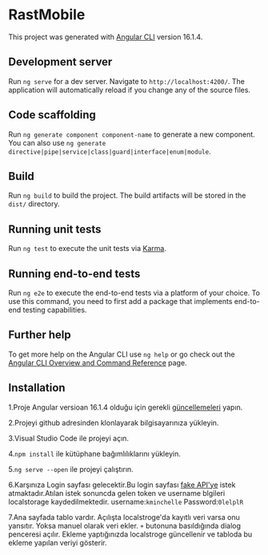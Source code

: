 # RastMobile

This project was generated with [Angular CLI](https://github.com/angular/angular-cli) version 16.1.4.

## Development server

Run `ng serve` for a dev server. Navigate to `http://localhost:4200/`. The application will automatically reload if you change any of the source files.

## Code scaffolding

Run `ng generate component component-name` to generate a new component. You can also use `ng generate directive|pipe|service|class|guard|interface|enum|module`.

## Build

Run `ng build` to build the project. The build artifacts will be stored in the `dist/` directory.

## Running unit tests

Run `ng test` to execute the unit tests via [Karma](https://karma-runner.github.io).

## Running end-to-end tests

Run `ng e2e` to execute the end-to-end tests via a platform of your choice. To use this command, you need to first add a package that implements end-to-end testing capabilities.

## Further help

To get more help on the Angular CLI use `ng help` or go check out the [Angular CLI Overview and Command Reference](https://angular.io/cli) page.

## Installation

1.Proje Angular versioan 16.1.4 olduğu için gerekli [güncellemeleri](https://docs.angular.lat/cli/update) yapın.

2.Projeyi github adresinden klonlayarak bilgisayarınıza yükleyin.

3.Visual Studio Code ile projeyi açın.

4.`npm install` ile kütüphane bağımlılıklarını yükleyin.

5.`ng serve --open` ile projeyi çalıştırın. 

6.Karşınıza Login sayfası gelecektir.Bu login sayfası [fake API'ye](https://dummyjson.com/docs/auth) istek atmaktadır.Atılan istek sonuncda gelen token ve username blgileri localstorage kaydedilmektedir.
username:`kminchelle`
Password:`0lelplR`

7.Ana sayfada tablo vardır. Açılışta localstroge'da kayıtlı veri varsa onu yansıtır. Yoksa manuel olarak veri ekler. `+` butonuna basıldığında dialog penceresi açılır. Ekleme yaptığınızda localstroge güncellenir ve tabloda bu ekleme yapılan veriyi gösterir.



